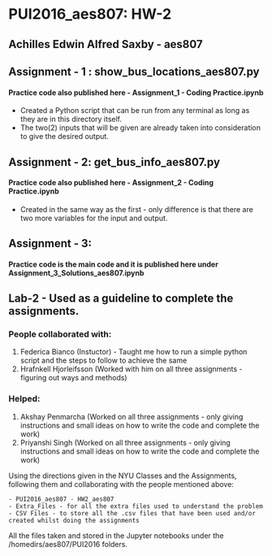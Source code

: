 # PUI2016_aes807: HW-2

## Achilles Edwin Alfred Saxby - aes807

## Assignment - 1 : show_bus_locations_aes807.py
#### Practice code also published here - Assignment_1 - Coding Practice.ipynb

- Created a Python script that can be run from any terminal as long as they are in this directory itself.
- The two(2) inputs that will be given are already taken into consideration to give the desired output.

## Assignment - 2: get_bus_info_aes807.py
#### Practice code also published here - Assignment_2 - Coding Practice.ipynb

- Created in the same way as the first - only difference is that there are two more variables for the input and output.

## Assignment - 3:
#### Practice code is the main code and it is published here under Assignment_3_Solutions_aes807.ipynb

## Lab-2 - Used as a guideline to complete the assignments.

### People collaborated with:

1. Federica Bianco (Instuctor) - Taught me how to run a simple python script and the steps to follow to achieve the same
2. Hrafnkell Hjorleifsson (Worked with him on all three assignments - figuring out ways and methods)

### Helped:

1. Akshay Penmarcha (Worked on all three assignments - only giving instructions and small ideas on how to write the code and complete the work)
2. Priyanshi Singh (Worked on all three assignments - only giving instructions and small ideas on how to write the code and complete the work)

Using the directions given in the NYU Classes and the Assignments, following them and collaborating with the people mentioned above:

    - PUI2016_aes807 - HW2_aes807
    - Extra_Files - for all the extra files used to understand the problem
    - CSV Files - to store all the .csv files that have been used and/or created whilst doing the assignments

All the files taken and stored in the Jupyter notebooks under the /homedirs/aes807/PUI2016 folders.
